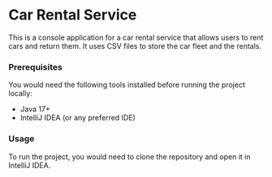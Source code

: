 # Car Rental Service

This is a console application for a car rental service that allows users to rent cars and return them. 
It uses CSV files to store the car fleet and the rentals.


### Prerequisites

You would need the following tools installed before running the project locally:

- Java 17+
- IntelliJ IDEA (or any preferred IDE)

### Usage

To run the project, you would need to clone the repository and open it in IntelliJ IDEA.
